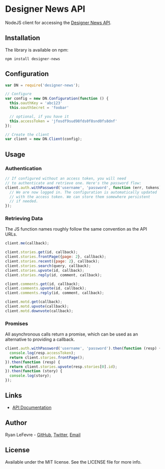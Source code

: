 # Designer News API

NodeJS client for accessing the [Designer News API](https://developers.news.layervault.com).

## Installation

The library is available on npm:

```
npm install designer-news
```

## Configuration

``` js
var DN = require('designer-news');

// Configure
var config = new DN.Configuration(function () {
  this.oauthKey = 'abc123'
  this.oauthSecret = 'foobar'

  // optional, if you have it
  this.accessToken = 'jfosdf9sud98fds0f8snd0fs8dnf'
});

// Create the client
var client = new DN.Client(config);
```

## Usage

### Authentication

``` js
// If configured without an access token, you will need
// to authenticate and retrieve one. Here's the password flow:
client.auth.withPassword('username', 'password', function (err, tokens) {
  // We are now logged in. The configuration is automatically updated
  // with the access token. We can store them somewhere persistent
  // if needed.
});
```

### Retrieving Data

The JS function names roughly follow the same convention as the API URLs.

``` js
client.me(callback);

client.stories.get(id, callback);
client.stories.frontPage({page: 2}, callback);
client.stories.recent({page: 2}, callback);
client.stories.search(query, callback);
client.stories.upvote(id, callback);
client.stories.reply(id, comment, callback);

client.comments.get(id, callback);
client.comments.upvote(id, callback);
client.comments.reply(id, comment, callback);

client.motd.get(callback);
client.motd.upvote(callback);
client.motd.downvote(callback);
```

### Promises

All asynchronous calls return a promise, which can be used as an alternative to providing a callback.

``` js
client.auth.withPassword('username', 'password').then(function (resp) {
  console.log(resp.accessToken);
  return client.stories.frontPage();
}).then(function (resp) {
  return client.stories.upvote(resp.stories[0].id);
}).then(function (story) {
  console.log(story);
});
```

## Links

* [API Documentation](https://developers.news.layervault.com)

## Author

Ryan LeFevre - [GitHub](https://github.com/meltingice), [Twitter](https://twitter.com/meltingice), [Email](mailto:ryan@layervault.com)

## License

Available under the MIT license. See the LICENSE file for more info.
